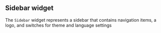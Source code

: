 ## Sidebar widget

The `Sidebar` widget represents a sidebar that contains navigation items, a logo, and switches for theme and language settings
